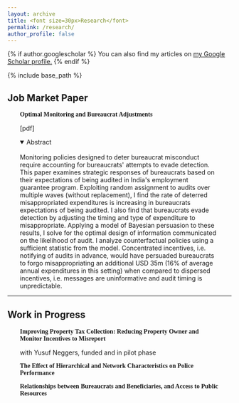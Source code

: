 ```yaml
---
layout: archive
title: <font size=30px>Research</font>
permalink: /research/
author_profile: false
---
```


{% if author.googlescholar %}
  You can also find my articles on <u><a href="{{author.googlescholar}}">my Google Scholar profile</a>.</u>
{% endif %}

{% include base_path %}

## Job Market Paper
<div style="margin-left: 2em; margin-right: 2em;">
<p style = "font-family:'Raleway'"><b>
Optimal Monitoring and Bureaucrat Adjustments  
</b>

<a href="https://wendynassrwong.github.io/files/WendyWong_OptimMonitJMP.pdf" style="text-decoration: none">[pdf]</a>
</p>

<details open>
<summary>Abstract</summary>
<br>
Monitoring policies designed to deter bureaucrat misconduct require accounting for bureaucrats' attempts to evade detection. This paper examines strategic responses of bureaucrats based on their expectations of being audited in India's employment guarantee program. Exploiting random assignment to audits over multiple waves (without replacement), I find the rate of deterred misappropriated expenditures is increasing in bureaucrats  expectations of being audited. I also find that bureaucrats evade detection by adjusting the timing and type of expenditure to misappropriate. Applying a model of Bayesian persuasion to these results, I solve for the optimal design of information communicated on the likelihood of audit. I analyze counterfactual policies using a sufficient statistic from the model. Concentrated incentives, i.e. notifying of audits in advance, would have persuaded bureaucrats to forgo misappropriating an additional USD 35m (16% of average annual expenditures in this setting) when compared to dispersed incentives, i.e. messages are uninformative and audit timing is unpredictable.
</details>
</div>
<hr>

## Work in Progress
<div style="margin-left: 2em; margin-right: 2em;">

<p style = "font-family:'Raleway'">
<b>Improving Property Tax Collection: Reducing Property Owner and Monitor Incentives to Misreport </b> 

with Yusuf Neggers, funded and in pilot phase
</p>

<p style = "font-family:'Raleway'">
<b>The Effect of Hierarchical and Network Characteristics on Police Performance</b> 
</p>

<p style = "font-family:'Raleway'">
<b>Relationships between Bureaucrats and Beneficiaries, and Access to Public Resources</b> 
</p>


</div>



